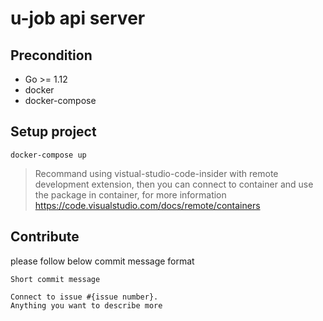# u-job api server

## Precondition

- Go >= 1.12
- docker
- docker-compose

## Setup project

```
docker-compose up
```

> Recommand using vistual-studio-code-insider with remote development extension, then you can connect to container and use the package in container, for more information https://code.visualstudio.com/docs/remote/containers

## Contribute

please follow below commit message format

```
Short commit message

Connect to issue #{issue number}.
Anything you want to describe more
```
